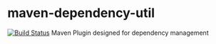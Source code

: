 maven-dependency-util
=====================
[![Build Status](https://travis-ci.org/danielmroczka/maven-dependency-util.png?branch=master)](https://travis-ci.org/danielmroczka/maven-dependency-util)
Maven Plugin designed for dependency management
